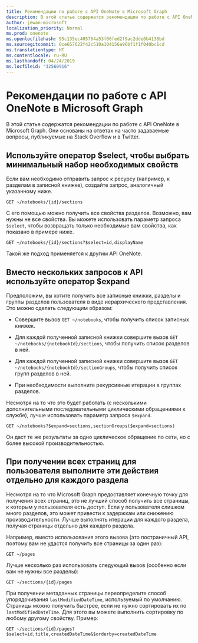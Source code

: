 ```yaml
---
title: Рекомендации по работе с API OneNote в Microsoft Graph
description: В этой статье содержатся рекомендации по работе с API OneNote в Microsoft Graph. Они основаны на ответах на часто задаваемые вопросы, публикуемые на Stack Overflow и в Twitter.
author: jewan-microsoft
localization_priority: Normal
ms.prod: onenote
ms.openlocfilehash: 95c135ec405764a53f06fed2f9ac2dde6b4138bd
ms.sourcegitcommit: 0ce657622f42c510a104156a96bf1f1f040bc1cd
ms.translationtype: HT
ms.contentlocale: ru-RU
ms.lasthandoff: 04/24/2019
ms.locfileid: "32560916"
---
```

# <a name="best-practices-for-working-with-the-onenote-api-in-microsoft-graph"></a>Рекомендации по работе с API OneNote в Microsoft Graph

В этой статье содержатся рекомендации по работе с API OneNote в Microsoft Graph. Они основаны на ответах на часто задаваемые вопросы, публикуемые на Stack Overflow и в Twitter.

## <a name="use-select-to-select-the-minimum-set-of-properties-you-need"></a>Используйте оператор $select, чтобы выбрать минимальный набор необходимых свойств

Если вам необходимо отправить запрос к ресурсу (например, к разделам в записной книжке), создайте запрос, аналогичный указанному ниже.

```http
GET ~/notebooks/{id}/sections
```

С его помощью можно получить все свойства разделов. Возможно, вам нужны не все свойства. Вы можете использовать параметр запроса `$select`, чтобы возвращать только необходимые вам свойства, как показано в примере ниже.

```http
GET ~/notebooks/{id}/sections?$select=id,displayName
```

Такой же подход применяется к другим API OneNote.

## <a name="use-expand-instead-of-making-multiple-api-calls"></a>Вместо нескольких запросов к API используйте оператор $expand

Предположим, вы хотите получить все записные книжки, разделы и группы разделов пользователя в виде иерархического представления. Это можно сделать следующим образом:

* Совершите вызов `GET ~/notebooks`, чтобы получить список записных книжек.

* Для каждой полученной записной книжки совершите вызов `GET ~/notebooks/{notebookId}/sections`, чтобы получить список разделов в ней.

* Для каждой полученной записной книжки совершите вызов `GET ~/notebooks/{notebookId}/sectionGroups`, чтобы получить список групп разделов в ней.

* При необходимости выполните рекурсивные итерации в группах разделов.

Несмотря на то что это будет работать (с несколькими дополнительными последовательными циклическими обращениями к службе), лучше использовать параметр запроса `$expand`. 

```http
GET ~/notebooks?$expand=sections,sectionGroups($expand=sections)
```

Он даст те же результаты за одно циклическое обращение по сети, но с более высокой производительностью.

## <a name="when-getting-all-pages-for-a-user-do-so-for-each-section-separately"></a>При получении всех страниц для пользователя выполните эти действия отдельно для каждого раздела

Несмотря на то что Microsoft Graph предоставляет конечную точку для получения всех страниц, это не лучший способ получить все страницы, к которым у пользователя есть доступ. Если у пользователя слишком много разделов, это может привести к задержкам или снижению производительности. Лучше выполнять итерации для каждого раздела, получая страницы отдельно для каждого раздела.

Например, вместо использования этого вызова (это постраничный API, поэтому вам не удастся получить все страницы за один раз):

```http
GET ~/pages
```

Лучше несколько раз использовать следующий вызов (особенно если вам не нужны все разделы):

```http
GET ~/sections/{id}/pages
```

При получении метаданных страницы переопределите способ упорядочивания `lastModifiedDateTime`, используемый по умолчанию. Страницы можно получить быстрее, если не нужно сортировать их по `lastModifiedDateTime`. Для этого вы можете выполнить сортировку по любому другому свойству. Пример:

```http
GET ~/sections/{id}/pages?$select=id,title,createdDateTime&$orderby=createdDateTime
```
